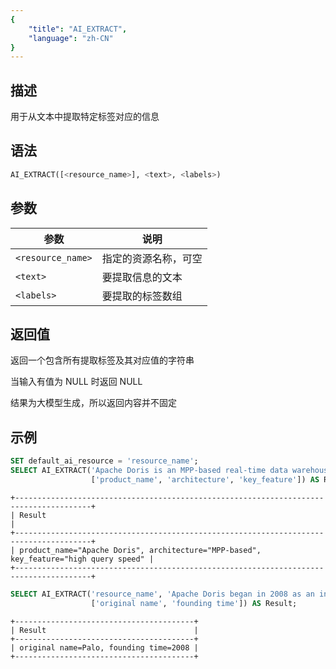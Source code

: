 ```yaml
---
{
    "title": "AI_EXTRACT",
    "language": "zh-CN"
}
---
```


<!-- 
Licensed to the Apache Software Foundation (ASF) under one
or more contributor license agreements.  See the NOTICE file
distributed with this work for additional information
regarding copyright ownership.  The ASF licenses this file
to you under the Apache License, Version 2.0 (the
"License"); you may not use this file except in compliance
with the License.  You may obtain a copy of the License at

  http://www.apache.org/licenses/LICENSE-2.0

Unless required by applicable law or agreed to in writing,
software distributed under the License is distributed on an
"AS IS" BASIS, WITHOUT WARRANTIES OR CONDITIONS OF ANY
KIND, either express or implied.  See the License for the
specific language governing permissions and limitations
under the License.
-->

## 描述

用于从文本中提取特定标签对应的信息

## 语法

```sql
AI_EXTRACT([<resource_name>], <text>, <labels>)
```

## 参数

|    参数    | 说明 |
| ---------- | -------- |
| `<resource_name>`| 指定的资源名称，可空|
| `<text>`   | 要提取信息的文本   |
| `<labels>` | 要提取的标签数组   |

## 返回值

返回一个包含所有提取标签及其对应值的字符串

当输入有值为 NULL 时返回 NULL

结果为大模型生成，所以返回内容并不固定

## 示例
```sql
SET default_ai_resource = 'resource_name';
SELECT AI_EXTRACT('Apache Doris is an MPP-based real-time data warehouse known for its high query speed.', 
                  ['product_name', 'architecture', 'key_feature']) AS Result;
```
```text
+---------------------------------------------------------------------------------------+
| Result                                                                                |
+---------------------------------------------------------------------------------------+
| product_name="Apache Doris", architecture="MPP-based", key_feature="high query speed" |
+---------------------------------------------------------------------------------------+
```

```sql
SELECT AI_EXTRACT('resource_name', 'Apache Doris began in 2008 as an internal project named Palo.',
                  ['original name', 'founding time']) AS Result;
```
```text
+----------------------------------------+
| Result                                 |
+----------------------------------------+
| original name=Palo, founding time=2008 |
+----------------------------------------+
```